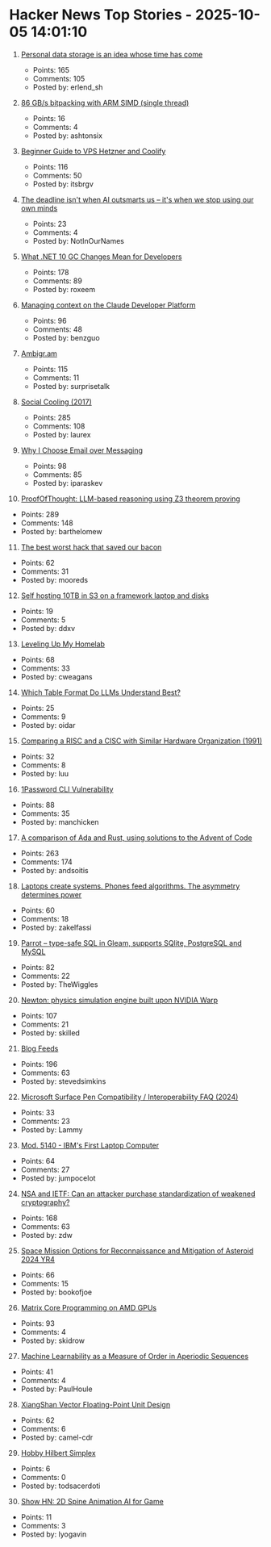 # Hacker News Top Stories - 2025-10-05 14:01:10

1. [Personal data storage is an idea whose time has come](https://blog.muni.town/personal-data-storage-idea/)
   - Points: 165
   - Comments: 105
   - Posted by: erlend_sh

2. [86 GB/s bitpacking with ARM SIMD (single thread)](https://github.com/ashtonsix/perf-portfolio/tree/main/bytepack)
   - Points: 16
   - Comments: 4
   - Posted by: ashtonsix

3. [Beginner Guide to VPS Hetzner and Coolify](https://bhargav.dev/blog/VPS_Setup_and_Security_Checklist_A_Complete_Self_Hosting_Guide)
   - Points: 116
   - Comments: 50
   - Posted by: itsbrgv

4. [The deadline isn't when AI outsmarts us – it's when we stop using our own minds](https://www.theargumentmag.com/p/you-have-18-months)
   - Points: 23
   - Comments: 4
   - Posted by: NotInOurNames

5. [What .NET 10 GC Changes Mean for Developers](https://roxeem.com/2025/09/30/what-net-10-gc-changes-mean-for-developers/)
   - Points: 178
   - Comments: 89
   - Posted by: roxeem

6. [Managing context on the Claude Developer Platform](https://www.anthropic.com/news/context-management)
   - Points: 96
   - Comments: 48
   - Posted by: benzguo

7. [Ambigr.am](https://ambigr.am/hall-of-fame)
   - Points: 115
   - Comments: 11
   - Posted by: surprisetalk

8. [Social Cooling (2017)](https://www.socialcooling.com/)
   - Points: 285
   - Comments: 108
   - Posted by: laurex

9. [Why I Choose Email over Messaging](https://www.spinellis.gr/blog/20250926/?li)
   - Points: 98
   - Comments: 85
   - Posted by: iparaskev

10. [ProofOfThought: LLM-based reasoning using Z3 theorem proving](https://github.com/DebarghaG/proofofthought)
   - Points: 289
   - Comments: 148
   - Posted by: barthelomew

11. [The best worst hack that saved our bacon](https://jeffersonheard.ghost.io/the-best-worst-hack-that-saved-our-bacon/)
   - Points: 62
   - Comments: 31
   - Posted by: mooreds

12. [Self hosting 10TB in S3 on a framework laptop and disks](https://jamesoclaire.com/2025/10/05/self-hosting-10tb-in-s3-on-a-framework-laptop-disks/)
   - Points: 19
   - Comments: 5
   - Posted by: ddxv

13. [Leveling Up My Homelab](https://cweagans.net/2025/09/leveling-up-my-homelab/)
   - Points: 68
   - Comments: 33
   - Posted by: cweagans

14. [Which Table Format Do LLMs Understand Best?](https://www.improvingagents.com/blog/best-input-data-format-for-llms)
   - Points: 25
   - Comments: 9
   - Posted by: oidar

15. [Comparing a RISC and a CISC with Similar Hardware Organization (1991)](https://dl.acm.org/doi/pdf/10.1145/106972.107003)
   - Points: 32
   - Comments: 8
   - Posted by: luu

16. [1Password CLI Vulnerability](https://codeberg.org/manchicken/1password-cli-vuln-disclosure)
   - Points: 88
   - Comments: 35
   - Posted by: manchicken

17. [A comparison of Ada and Rust, using solutions to the Advent of Code](https://github.com/johnperry-math/AoC2023/blob/master/More_Detailed_Comparison.md)
   - Points: 263
   - Comments: 174
   - Posted by: andsoitis

18. [Laptops create systems. Phones feed algorithms. The asymmetry determines power](https://zakelfassi.com/command-interface-device-power)
   - Points: 60
   - Comments: 18
   - Posted by: zakelfassi

19. [Parrot – type-safe SQL in Gleam, supports SQlite, PostgreSQL and MySQL](https://github.com/daniellionel01/parrot)
   - Points: 82
   - Comments: 22
   - Posted by: TheWiggles

20. [Newton: physics simulation engine built upon NVIDIA Warp](https://github.com/newton-physics/newton)
   - Points: 107
   - Comments: 21
   - Posted by: skilled

21. [Blog Feeds](https://blogfeeds.net)
   - Points: 196
   - Comments: 63
   - Posted by: stevedsimkins

22. [Microsoft Surface Pen Compatibility / Interoperability FAQ (2024)](https://dancharblog.wordpress.com/2017/05/29/surface-pen-compatibility-interoperability-faq/)
   - Points: 33
   - Comments: 23
   - Posted by: Lammy

23. [Mod. 5140 - IBM's First Laptop Computer](https://richardsapperdesign.com/products/mod-5140/)
   - Points: 64
   - Comments: 27
   - Posted by: jumpocelot

24. [NSA and IETF: Can an attacker purchase standardization of weakened cryptography?](https://blog.cr.yp.to/20251004-weakened.html)
   - Points: 168
   - Comments: 63
   - Posted by: zdw

25. [Space Mission Options for Reconnaissance and Mitigation of Asteroid 2024 YR4](https://arxiv.org/abs/2509.12351)
   - Points: 66
   - Comments: 15
   - Posted by: bookofjoe

26. [Matrix Core Programming on AMD GPUs](https://salykova.github.io/matrix-cores-cdna)
   - Points: 93
   - Comments: 4
   - Posted by: skidrow

27. [Machine Learnability as a Measure of Order in Aperiodic Sequences](https://arxiv.org/abs/2509.18103)
   - Points: 41
   - Comments: 4
   - Posted by: PaulHoule

28. [XiangShan Vector Floating-Point Unit Design](https://docs.xiangshan.cc/projects/design/en/latest/backend/VFPU/)
   - Points: 62
   - Comments: 6
   - Posted by: camel-cdr

29. [Hobby Hilbert Simplex](https://nedbatchelder.com/blog/202509/hobby_hilbert_simplex.html)
   - Points: 6
   - Comments: 0
   - Posted by: todsacerdoti

30. [Show HN: 2D Spine Animation AI for Game](https://www.godmodeai.co/ai-spine-animation)
   - Points: 11
   - Comments: 3
   - Posted by: lyogavin

